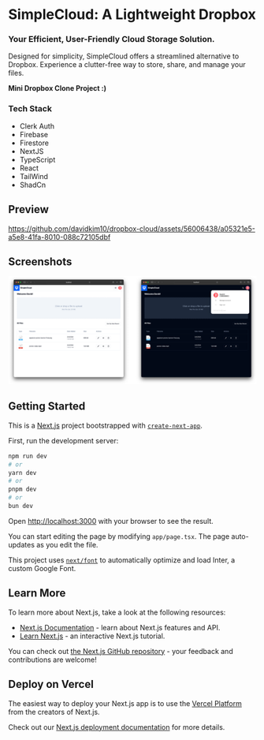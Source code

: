 # SimpleCloud: A Lightweight Dropbox

### Your Efficient, User-Friendly Cloud Storage Solution.

Designed for simplicity, SimpleCloud offers a streamlined alternative to Dropbox. Experience a clutter-free way to store, share, and manage your files.

<p><strong>Mini Dropbox Clone Project :)</strong></p>

### Tech Stack

- Clerk Auth
- Firebase
- Firestore
- NextJS
- TypeScript
- React
- TailWind
- ShadCn

## Preview

https://github.com/davidkim10/dropbox-cloud/assets/56006438/a05321e5-a5e8-41fa-8010-088c72105dbf


## Screenshots

<img src="./public/preview.webp">

## Getting Started

This is a [Next.js](https://nextjs.org/) project bootstrapped with [`create-next-app`](https://github.com/vercel/next.js/tree/canary/packages/create-next-app).

First, run the development server:

```bash
npm run dev
# or
yarn dev
# or
pnpm dev
# or
bun dev
```

Open [http://localhost:3000](http://localhost:3000) with your browser to see the result.

You can start editing the page by modifying `app/page.tsx`. The page auto-updates as you edit the file.

This project uses [`next/font`](https://nextjs.org/docs/basic-features/font-optimization) to automatically optimize and load Inter, a custom Google Font.

## Learn More

To learn more about Next.js, take a look at the following resources:

- [Next.js Documentation](https://nextjs.org/docs) - learn about Next.js features and API.
- [Learn Next.js](https://nextjs.org/learn) - an interactive Next.js tutorial.

You can check out [the Next.js GitHub repository](https://github.com/vercel/next.js/) - your feedback and contributions are welcome!

## Deploy on Vercel

The easiest way to deploy your Next.js app is to use the [Vercel Platform](https://vercel.com/new?utm_medium=default-template&filter=next.js&utm_source=create-next-app&utm_campaign=create-next-app-readme) from the creators of Next.js.

Check out our [Next.js deployment documentation](https://nextjs.org/docs/deployment) for more details.
